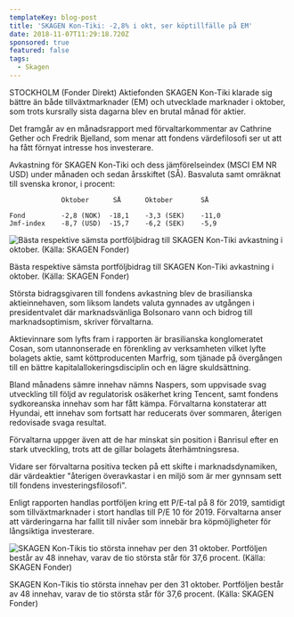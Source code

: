 ```yaml
---
templateKey: blog-post
title: 'SKAGEN Kon-Tiki: -2,8% i okt, ser köptillfälle på EM'
date: 2018-11-07T11:29:18.720Z
sponsored: true
featured: false
tags:
  - Skagen
---
```

STOCKHOLM (Fonder Direkt) Aktiefonden SKAGEN Kon-Tiki klarade sig bättre än både tillväxtmarknader (EM) och utvecklade marknader i oktober, som trots kursrally sista dagarna blev en brutal månad för aktier.

Det framgår av en månadsrapport med förvaltarkommentar av Cathrine Gether och Fredrik Bjelland, som menar att fondens värdefilosofi ser ut att ha fått förnyat intresse hos investerare.

Avkastning för SKAGEN Kon-Tiki och dess jämförelseindex (MSCI EM NR USD) under månaden och sedan årsskiftet (SÅ). Basvaluta samt omräknat till svenska kronor, i procent:

```
             Oktober      SÅ      Oktober       SÅ             

Fond         -2,8 (NOK)  -18,1    -3,3 (SEK)    -11,0          
Jmf-index    -8,7 (USD)  -15,7    -6,2 (SEK)    -5,9     
```

![Bästa respektive sämsta portföljbidrag till SKAGEN Kon-Tiki avkastning i oktober. (Källa: SKAGEN Fonder)](/img/98.png)

<span class="image-caption">Bästa respektive sämsta portföljbidrag till SKAGEN Kon-Tiki avkastning i oktober. (Källa: SKAGEN Fonder)</span>

Största bidragsgivaren till fondens avkastning blev de brasilianska aktieinnehaven, som liksom landets valuta gynnades av utgången i presidentvalet där marknadsvänliga Bolsonaro vann och bidrog till marknadsoptimism, skriver förvaltarna.

Aktievinnare som lyfts fram i rapporten är brasilianska konglomeratet Cosan, som utannonserade en förenkling av verksamheten vilket lyfte bolagets aktie, samt köttproducenten Marfrig, som tjänade på övergången till en bättre kapitalallokeringsdisciplin och en lägre skuldsättning.

Bland månadens sämre innehav nämns Naspers, som uppvisade svag utveckling till följd av regulatorisk osäkerhet kring Tencent, samt fondens sydkoreanska innehav som har fått kämpa. Förvaltarna konstaterar att Hyundai, ett innehav som fortsatt har reducerats över sommaren, återigen redovisade svaga resultat.

Förvaltarna uppger även att de har minskat sin position i Banrisul efter en stark utveckling, trots att de gillar bolagets återhämtningsresa.

Vidare ser förvaltarna positiva tecken på ett skifte i marknadsdynamiken, där värdeaktier "återigen överavkastar i en miljö som är mer gynnsam sett till fondens investeringsfilosofi".

Enligt rapporten handlas portföljen kring ett P/E-tal på 8 för 2019, samtidigt som tillväxtmarknader i stort handlas till P/E 10 för 2019. Förvaltarna anser att värderingarna har fallit till nivåer som innebär bra köpmöjligheter för långsiktiga investerare.

![SKAGEN Kon-Tikis tio största innehav per den 31 oktober. Portföljen består av 48 innehav, varav de tio största står för 37,6 procent. (Källa: SKAGEN Fonder)](/img/99.png)

<span class="image-caption">SKAGEN Kon-Tikis tio största innehav per den 31 oktober. Portföljen består av 48 innehav, varav de tio största står för 37,6 procent. (Källa: SKAGEN Fonder)</span>

